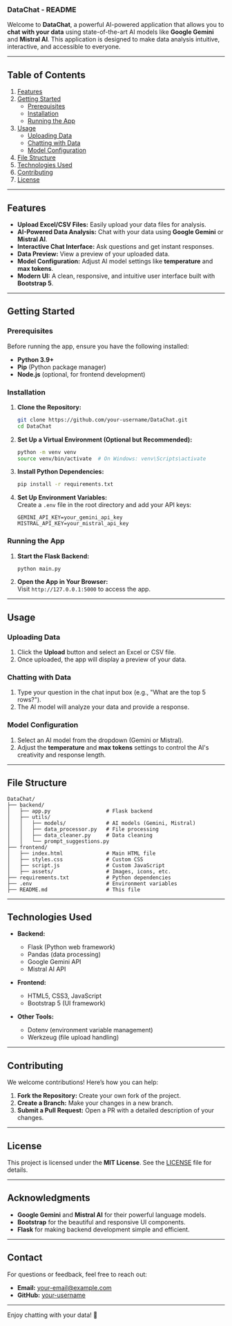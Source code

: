### **DataChat - README**  

Welcome to **DataChat**, a powerful AI-powered application that allows you to **chat with your data** using state-of-the-art AI models like **Google Gemini** and **Mistral AI**. This application is designed to make data analysis intuitive, interactive, and accessible to everyone.  

---

## **Table of Contents**  
1. [Features](#features)  
2. [Getting Started](#getting-started)  
   - [Prerequisites](#prerequisites)  
   - [Installation](#installation)  
   - [Running the App](#running-the-app)  
3. [Usage](#usage)  
   - [Uploading Data](#uploading-data)  
   - [Chatting with Data](#chatting-with-data)  
   - [Model Configuration](#model-configuration)  
4. [File Structure](#file-structure)  
5. [Technologies Used](#technologies-used)  
6. [Contributing](#contributing)  
7. [License](#license)  

---

## **Features**  
- **Upload Excel/CSV Files:** Easily upload your data files for analysis.  
- **AI-Powered Data Analysis:** Chat with your data using **Google Gemini** or **Mistral AI**.  
- **Interactive Chat Interface:** Ask questions and get instant responses.  
- **Data Preview:** View a preview of your uploaded data.  
- **Model Configuration:** Adjust AI model settings like **temperature** and **max tokens**.  
- **Modern UI:** A clean, responsive, and intuitive user interface built with **Bootstrap 5**.  

---

## **Getting Started**  

### **Prerequisites**  
Before running the app, ensure you have the following installed:  
- **Python 3.9+**  
- **Pip** (Python package manager)  
- **Node.js** (optional, for frontend development)  

### **Installation**  
1. **Clone the Repository:**  
   ```bash
   git clone https://github.com/your-username/DataChat.git
   cd DataChat
   ```

2. **Set Up a Virtual Environment (Optional but Recommended):**  
   ```bash
   python -m venv venv
   source venv/bin/activate  # On Windows: venv\Scripts\activate
   ```

3. **Install Python Dependencies:**  
   ```bash
   pip install -r requirements.txt
   ```

4. **Set Up Environment Variables:**  
   Create a `.env` file in the root directory and add your API keys:  
   ```plaintext
   GEMINI_API_KEY=your_gemini_api_key
   MISTRAL_API_KEY=your_mistral_api_key
   ```

### **Running the App**  
1. **Start the Flask Backend:**  
   ```bash
   python main.py
   ```

2. **Open the App in Your Browser:**  
   Visit `http://127.0.0.1:5000` to access the app.  

---

## **Usage**  

### **Uploading Data**  
1. Click the **Upload** button and select an Excel or CSV file.  
2. Once uploaded, the app will display a preview of your data.  

### **Chatting with Data**  
1. Type your question in the chat input box (e.g., "What are the top 5 rows?").  
2. The AI model will analyze your data and provide a response.  

### **Model Configuration**  
1. Select an AI model from the dropdown (Gemini or Mistral).  
2. Adjust the **temperature** and **max tokens** settings to control the AI's creativity and response length.  

---

## **File Structure**  
```plaintext
DataChat/
├── backend/
│   ├── app.py                  # Flask backend
│   ├── utils/
│   │   ├── models/             # AI models (Gemini, Mistral)
│   │   ├── data_processor.py   # File processing
│   │   ├── data_cleaner.py     # Data cleaning
│   │   └── prompt_suggestions.py
├── frontend/
│   ├── index.html              # Main HTML file
│   ├── styles.css              # Custom CSS
│   ├── script.js               # Custom JavaScript
│   ├── assets/                 # Images, icons, etc.
├── requirements.txt            # Python dependencies
├── .env                        # Environment variables
├── README.md                   # This file
```

---

## **Technologies Used**  
- **Backend:**  
  - Flask (Python web framework)  
  - Pandas (data processing)  
  - Google Gemini API  
  - Mistral AI API  

- **Frontend:**  
  - HTML5, CSS3, JavaScript  
  - Bootstrap 5 (UI framework)  

- **Other Tools:**  
  - Dotenv (environment variable management)  
  - Werkzeug (file upload handling)  

---

## **Contributing**  
We welcome contributions! Here’s how you can help:  
1. **Fork the Repository:** Create your own fork of the project.  
2. **Create a Branch:** Make your changes in a new branch.  
3. **Submit a Pull Request:** Open a PR with a detailed description of your changes.  

---

## **License**  
This project is licensed under the **MIT License**. See the [LICENSE](LICENSE) file for details.  

---

## **Acknowledgments**  
- **Google Gemini** and **Mistral AI** for their powerful language models.  
- **Bootstrap** for the beautiful and responsive UI components.  
- **Flask** for making backend development simple and efficient.  

---

## **Contact**  
For questions or feedback, feel free to reach out:  
- **Email:** your-email@example.com  
- **GitHub:** [your-username](https://github.com/your-username)  

---

Enjoy chatting with your data! 🚀
